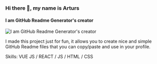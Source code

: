 ### Hi there 👋, my name is Arturs
#### I am GitHub Readme Generator's creator
![I am GitHub Readme Generator's creator](https://lexica.art/prompt/d2237627-1441-4552-aef4-adab27d14571)

I made this project just for fun, it allows you to create nice and simple GitHub Readme files that you can copy/paste and use in your profile.

Skills: VUE JS / REACT / JS / HTML / CSS
